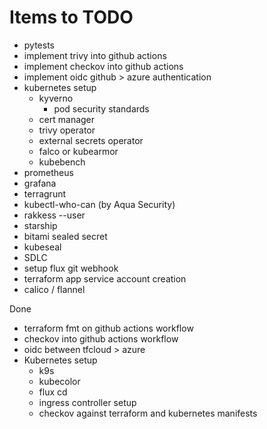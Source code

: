 # Items to TODO
- pytests
- implement trivy into github actions
- implement checkov into github actions
- implement oidc github > azure authentication
- kubernetes setup
  - kyverno
    - pod security standards
  - cert manager
  - trivy operator
  - external secrets operator
  - falco or kubearmor
  - kubebench
- prometheus
- grafana
- terragrunt
- kubectl-who-can (by Aqua Security)
- rakkess --user <your-username>
- starship
- bitami sealed secret
- kubeseal
- SDLC
- setup flux git webhook
- terraform app service account creation
- calico / flannel


Done
- terraform fmt on github actions workflow
- checkov into github actions workflow
- oidc between tfcloud > azure
- Kubernetes setup
  - k9s
  - kubecolor
  - flux cd
  - ingress controller setup
  - checkov against terraform and kubernetes manifests
